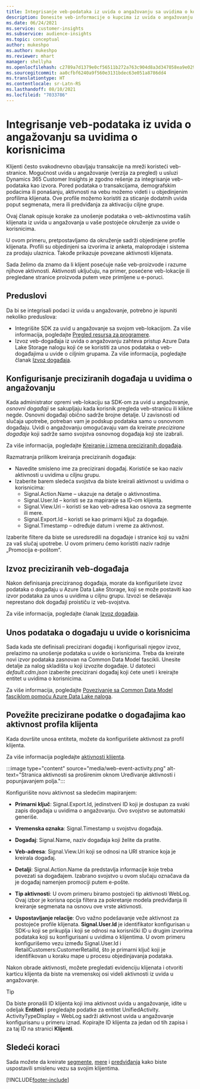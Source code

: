 ```yaml
---
title: Integrisanje veb-podataka iz uvida o angažovanju sa uvidima o korisnicima
description: Donesite veb-informacije o kupcima iz uvida o angažovanju sa uvidima o korisnicima.
ms.date: 06/24/2021
ms.service: customer-insights
ms.subservice: audience-insights
ms.topic: conceptual
author: mukeshpo
ms.author: mukeshpo
ms.reviewer: mhart
manager: shellyha
ms.openlocfilehash: c2789a7d1379e0cf56511b272a763c904d8a3d347058ea9e029aaff0f723a028
ms.sourcegitcommit: aa0cfbf6240a9f560e3131bdec63e051a8786dd4
ms.translationtype: HT
ms.contentlocale: sr-Latn-RS
ms.lasthandoff: 08/10/2021
ms.locfileid: "7033786"
---
```

# <a name="integrate-web-data-from-engagement-insights-with-audience-insights"></a>Integrisanje veb-podataka iz uvida o angažovanju sa uvidima o korisnicima

Klijenti često svakodnevno obavljaju transakcije na mreži koristeći veb-stranice. Mogućnost uvida u angažovanje (verzija za pregled) u usluzi Dynamics 365 Customer Insights je zgodno rešenje za integrisanje veb-podataka kao izvora. Pored podataka o transakcijama, demografskim podacima ili ponašanju, aktivnosti na vebu možemo videti i u objedinjenim profilima klijenata. Ove profile možemo koristiti za sticanje dodatnih uvida poput segmenata, mera ili predviđanja za aktivaciju ciljne grupe.

Ovaj članak opisuje korake za unošenje podataka o veb-aktivnostima vaših klijenata iz uvida u angažovanja u vaše postojeće okruženje za uvide o korisnicima.

U ovom primeru, pretpostavljamo da okruženje sadrži objedinjene profile klijenata. Profili su objedinjeni sa izvorima iz anketa, maloprodaje i sistema za prodaju ulaznica. Takođe prikazuje povezane aktivnosti klijenata. 

Sada želimo da znamo da li klijent posećuje naše veb-proizvode i razume njihove aktivnosti. Aktivnosti uključuju, na primer, posećene veb-lokacije ili pregledane stranice proizvoda putem veze primljene u e-poruci.

## <a name="prerequisites"></a>Preduslovi

Da bi se integrisali podaci iz uvida u angažovanje, potrebno je ispuniti nekoliko preduslova: 

- Integrišite SDK za uvid u angažovanje sa svojom veb-lokacijom. Za više informacija, pogledajte [Pregled resursa za programere](../engagement-insights/developer-resources.md).
- Izvoz veb-događaja iz uvida o angažovanju zahteva pristup Azure Data Lake Storage nalogu koji će se koristiti za unos podataka o veb-događajima u uvide o ciljnim grupama. Za više informacija, pogledajte članak [Izvoz događaja](../engagement-insights/export-events.md).

## <a name="configure-refined-events-in-engagement-insights"></a>Konfigurisanje preciziranih događaja u uvidima o angažovanju

Kada administrator opremi veb-lokaciju sa SDK-om za uvid u angažovanje, *osnovni događaji* se sakupljaju kada korisnik pregleda veb-stranicu ili klikne negde. Osnovni događaji obično sadrže brojne detalje. U zavisnosti od slučaja upotrebe, potreban vam je podskup podataka samo u osnovnom događaju. Uvidi o angažovanju omogućavaju vam da kreirate *precizirane događaje* koji sadrže samo svojstva osnovnog događaja koji ste izabrali.     

Za više informacija, pogledajte [Kreiranje i izmena preciziranih događaja](../engagement-insights/refined-events.md).

Razmatranja prilikom kreiranja preciziranih događaja: 

- Navedite smisleno ime za precizirani događaj. Koristiće se kao naziv aktivnosti u uvidima u ciljnu grupu.
- Izaberite barem sledeća svojstva da biste kreirali aktivnost u uvidima o korisnicima: 
    - Signal.Action.Name – ukazuje na detalje o aktivnostima.
    - Signal.User.Id – koristi se za mapiranje sa ID-om klijenta.
    - Signal.View.Uri – koristi se kao veb-adresa kao osnova za segmente ili mere.
    - Signal.Export.Id – koristi se kao primarni ključ za događaje.
    - Signal.Timestamp – određuje datum i vreme za aktivnost.

Izaberite filtere da biste se usredsredili na događaje i stranice koji su važni za vaš slučaj upotrebe. U ovom primeru ćemo koristiti naziv radnje „Promocija e-poštom“.

## <a name="export-the-refined-web-events"></a>Izvoz preciziranih veb-događaja 

Nakon definisanja preciziranog događaja, morate da konfigurišete izvoz podataka o događaju u Azure Data Lake Storage, koji se može postaviti kao izvor podataka za unos u uvidima u ciljnu grupu. Izvozi se dešavaju neprestano dok događaji proističu iz veb-svojstva.

Za više informacija, pogledajte članak [Izvoz događaja](../engagement-insights/export-events.md).

## <a name="ingest-event-data-to-audience-insights"></a>Unos podataka o događaju u uvide o korisnicima

Sada kada ste definisali precizirani događaj i konfigurisali njegov izvoz, prelazimo na unošenje podataka u uvide o korisnicima. Treba da kreirate novi izvor podataka zasnovan na Common Data Model fascikli. Unesite detalje za nalog skladišta u koji izvozite događaje. U datoteci *default.cdm.json* izaberite precizirani događaj koji ćete uneti i kreirajte entitet u uvidima o korisnicima.

Za više informacija, pogledajte [Povezivanje sa Common Data Model fasciklom pomoću Azure Data Lake naloga](connect-common-data-model.md).


## <a name="relate-refined-event-data-as-an-activity-of-a-customer-profile"></a>Povežite precizirane podatke o događajima kao aktivnost profila klijenta

Kada dovršite unosa entiteta, možete da konfigurišete aktivnost za profil klijenta.

Za više informacija pogledajte [aktivnosti klijenta](activities.md).

:::image type="content" source="media/web-event-activity.png" alt-text="Stranica aktivnosti sa proširenim oknom Uređivanje aktivnosti i popunjavanjem polja.":::

Konfigurišite novu aktivnost sa sledećim mapiranjem: 

- **Primarni ključ**: Signal.Export.Id, jedinstveni ID koji je dostupan za svaki zapis događaja u uvidima o angažovanju. Ovo svojstvo se automatski generiše.

- **Vremenska oznaka**: Signal.Timestamp u svojstvu događaja.

- **Događaj**: Signal.Name, naziv događaja koji želite da pratite.

- **Veb-adresa**: Signal.View.Uri koji se odnosi na URI stranice koja je kreirala događaj.

- **Detalji**: Signal.Action.Name da predstavlja informacije koje treba povezati sa događajem. Izabrano svojstvo u ovom slučaju označava da je događaj namenjen promociji putem e-pošte.

- **Tip aktivnosti**: U ovom primeru biramo postojeći tip aktivnosti WebLog. Ovaj izbor je korisna opcija filtera za pokretanje modela predviđanja ili kreiranje segmenata na osnovu ove vrste aktivnosti.

- **Uspostavljanje relacije**: Ovo važno podešavanje veže aktivnost za postojeće profile klijenata. **Signal.User.Id** je identifikator konfigurisan u SDK-u koji se prikuplja i koji se odnosi na korisnički ID u drugim izvorima podataka koji su konfigurisani u uvidima o klijentima. U ovom primeru konfigurišemo vezu između Signal.User.Id i RetailCustomers:CustomerRetailId, što je primarni ključ koji je identifikovan u koraku mape u procesu objedinjavanja podataka.

Nakon obrade aktivnosti, možete pregledati evidenciju klijenata i otvoriti karticu klijenta da biste na vremenskoj osi videli aktivnosti iz uvida u angažovanje. 

> [!TIP]
> Da biste pronašli ID klijenta koji ima aktivnost uvida u angažovanje, idite u odeljak **Entiteti** i pregledajte podatke za entitet UnifiedActivity. ActivityTypeDisplay = WebLog sadrži aktivnost uvida u angažovanje konfigurisanu u primeru iznad. Kopirajte ID klijenta za jedan od tih zapisa i za taj ID na stranici **Klijenti**.

## <a name="next-steps"></a>Sledeći koraci

Sada možete da kreirate [segmente](segments.md), [mere](measures.md) i [predviđanja](predictions.md) kako biste uspostavili smislenu vezu sa svojim klijentima.


[!INCLUDE[footer-include](../includes/footer-banner.md)]
